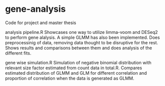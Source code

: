 # gene-analysis
Code for project and master thesis

analysis pipeline.R
Showcases one way to utilize limma-voom and DESeq2 to perform gene alalysis. 
A simple GLMM has also been implemented. 
Does preprocessinig of data, removing data thought to be disruptive for the rest. 
Shows results and comparisons between them and does analysis of the different fits. 

gene wise simulation.R
Simulation of negative binomial distribution with relevant size factor estimated from count data in total.R. 
Compares estimated distribution of GLMM and GLM for different correlation and proportion of correlation when the data is generated as GLMM. 
